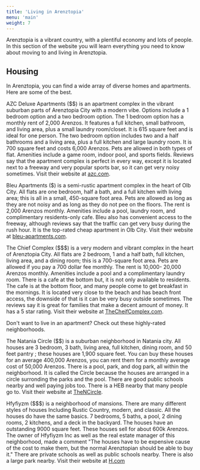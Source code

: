 ```yaml
---
title: 'Living in Arenztopia'
menu: 'main'
weight: 7
---
```


Arenztopia is a vibrant country, with a plentiful economy and lots of people.  In this section of the website you will learn everything you need to know about moving to and living in Arenztopia.

## Housing

In Arenztopia, you can find a wide array of diverse homes and apartments. Here are some of the best.

AZC Deluxe Apartments ($$) is an apartment complex in the vibrant suburban parts of Arenztopia City with a modern vibe. Options include a 1 bedroom option and a two bedroom option. The 1 bedroom option has a monthly rent of 2,000 Arenzos. It features a full kitchen, small bathroom, and living area, plus a small laundry room/closet. It is 615 square feet and is ideal for one person. The two bedroom option includes two and a half bathrooms and a living area, plus a full kitchen and large laundry room. It is 700 square feet and costs 6,000 Arenzos. Pets are allowed in both types of flat. Amenities include a game room, indoor pool, and sports fields. Reviews say that the apartment complex is perfect in every way, except it is located next to a freeway and  very popular sports bar, so it can get very noisy sometimes. Visit their website at [azc.com](https://sites.google.com/view/azc-deluxe-apartments/home).

Bleu Apartments ($) is a semi-rustic apartment complex in the heart of Olb City. All flats are one bedroom, half a bath, and a full kitchen with living area; this is all in a small, 450-square foot area. Pets are allowed as long as they are not noisy and as long as they do not pee on the floors. The rent is 2,000 Arenzos monthly. Amenities include a pool, laundry room, and complimentary residents-only cafe. Bleu also has convenient access to the freeway, although reviews say that the traffic can get very busy during the rush hour. It is the top-rated cheap apartment in Olb City. Visit their website at [bleu-apartments.com](https://sites.google.com/stu.austinisd.org/bleu-apartments/home).

The Chief Complex ($$$) is a very modern and vibrant complex in the heart of Arenztopia City. All flats are 2 bedroom, 1 and a half bath, full kitchen, living area, and a dining room; this is a 700-square foot area. Pets are allowed if you pay a 700 dollar fee monthly. The rent is 10,000- 20,000 Arenzos monthly. Amenities include a pool and a complimentary laundry room. There is a cafe at the bottom but, it is not only available to residents. The cafe is at the bottom floor, and many people come to get breakfast in the mornings. It is located very close to the beach and has beach front access, the downside of that is it can be very busy outside sometimes. The reviews say it is great for families that make a decent amount of money. It has a 5 star rating. Visit their website at [TheCheifComplex.com](Thecc.com).

Don't want to live in an apartment? Check out these highly-rated neighborhoods.

The Natania Circle ($$) is a suburban neighborhood in Natania city. All houses are 3 bedroom, 3 bath, living area, full kitchen, dining room, and 50 feet pantry ; these houses are 1,900 square feet. You can buy these houses for an average 400,000 Arenzos, you can rent them for a monthly average cost of 50,000 Arenzos. There is a pool, park, and dog park, all within the neighborhood. It is called the Circle because the houses are arranged in a circle surronding the parks and the pool. There are good public schools nearby and well paying jobs too. There is a HEB nearby that many people go to. Visit their website at [TheNCircle](TheNC.com).

Hfyfiyzm ($$$) is a neighborhood of mansions. There are many different styles of houses Including Rustic Country, modern, and classic. All the houses do have the same basics. 7 bedrooms, 5 baths, a pool, 2 dining rooms, 2 kitchens, and a deck in the backyard. The houses have an outstanding 9000 square feet. These houses sell for about  600k Arenzos. The owner of Hfyfiyzm Inc as well as the real estate manager of this neighborhood, made a comment "The houses have to be expensive cause of the cost to make them, but the normal Arenztopian should be able to buy it." There are private schools as well as public schools nearby. There is also a large park nearby. Visit their website at [H.com](Theh.com)


